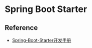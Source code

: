 # Spring Boot Starter




## Reference
* [Spring-Boot-Starter开发手册](https://cloud.tencent.com/developer/article/1416392)
